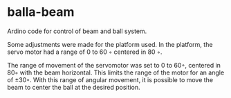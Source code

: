# balla-beam
Ardino code for control of beam and ball system.

Some adjustments were made for the platform used. In the platform, the servo motor had a range of 0 to 60 ◦ centered in 80 ◦.

The range of movement of the servomotor was set to 0 to 60◦, centered in 80◦ with the beam horizontal. This limits the range of the motor for an angle of ±30◦. With this range of
angular movement, it is possible to move the beam to center the ball at the desired position.
